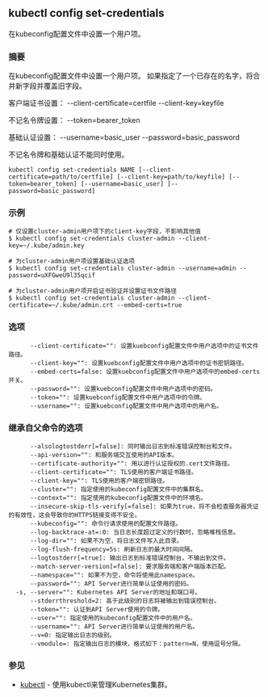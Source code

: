 ## kubectl config set-credentials

在kubeconfig配置文件中设置一个用户项。

### 摘要

在kubeconfig配置文件中设置一个用户项。
如果指定了一个已存在的名字，将合并新字段并覆盖旧字段。

  客户端证书设置：
    --client-certificate=certfile --client-key=keyfile

  不记名令牌设置：
    --token=bearer_token

  基础认证设置：
    --username=basic_user --password=basic_password

  不记名令牌和基础认证不能同时使用。

```
kubectl config set-credentials NAME [--client-certificate=path/to/certfile] [--client-key=path/to/keyfile] [--token=bearer_token] [--username=basic_user] [--password=basic_password]
```

### 示例

```
# 仅设置cluster-admin用户项下的client-key字段，不影响其他值
$ kubectl config set-credentials cluster-admin --client-key=~/.kube/admin.key

# 为cluster-admin用户项设置基础认证选项
$ kubectl config set-credentials cluster-admin --username=admin --password=uXFGweU9l35qcif

# 为cluster-admin用户项开启证书验证并设置证书文件路径
$ kubectl config set-credentials cluster-admin --client-certificate=~/.kube/admin.crt --embed-certs=true
```

### 选项

```
      --client-certificate="": 设置kuebconfig配置文件中用户选项中的证书文件路径。
      --client-key="": 设置kuebconfig配置文件中用户选项中的证书密钥路径。
      --embed-certs=false: 设置kuebconfig配置文件中用户选项中的embed-certs开关。
      --password="": 设置kuebconfig配置文件中用户选项中的密码。
      --token="": 设置kuebconfig配置文件中用户选项中的令牌。
      --username="": 设置kuebconfig配置文件中用户选项中的用户名。
```

### 继承自父命令的选项
```
      --alsologtostderr[=false]: 同时输出日志到标准错误控制台和文件。
      --api-version="": 和服务端交互使用的API版本。
      --certificate-authority="": 用以进行认证授权的.cert文件路径。
      --client-certificate="": TLS使用的客户端证书路径。
      --client-key="": TLS使用的客户端密钥路径。
      --cluster="": 指定使用的kubeconfig配置文件中的集群名。
      --context="": 指定使用的kubeconfig配置文件中的环境名。
      --insecure-skip-tls-verify[=false]: 如果为true，将不会检查服务器凭证的有效性，这会导致你的HTTPS链接变得不安全。
      --kubeconfig="": 命令行请求使用的配置文件路径。
      --log-backtrace-at=:0: 当日志长度超过定义的行数时，忽略堆栈信息。
      --log-dir="": 如果不为空，将日志文件写入此目录。
      --log-flush-frequency=5s: 刷新日志的最大时间间隔。
      --logtostderr[=true]: 输出日志到标准错误控制台，不输出到文件。
      --match-server-version[=false]: 要求服务端和客户端版本匹配。
      --namespace="": 如果不为空，命令将使用此namespace。
      --password="": API Server进行简单认证使用的密码。
  -s, --server="": Kubernetes API Server的地址和端口号。
      --stderrthreshold=2: 高于此级别的日志将被输出到错误控制台。
      --token="": 认证到API Server使用的令牌。
      --user="": 指定使用的kubeconfig配置文件中的用户名。
      --username="": API Server进行简单认证使用的用户名。
      --v=0: 指定输出日志的级别。
      --vmodule=: 指定输出日志的模块，格式如下：pattern=N，使用逗号分隔。
```

### 参见

* [kubectl](kubectl.md)	 - 使用kubectl来管理Kubernetes集群。